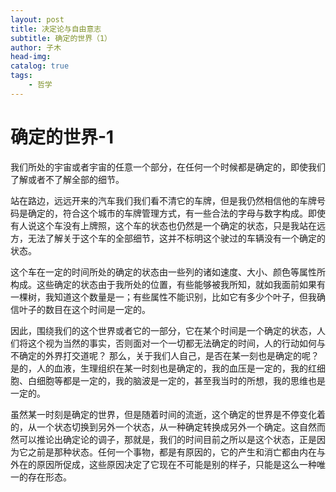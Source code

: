 ```yaml
---
layout: post
title: 决定论与自由意志
subtitle: 确定的世界（1）
author: 子木
head-img: 
catalog: true
tags:
    - 哲学
---
```


# 确定的世界-1

我们所处的宇宙或者宇宙的任意一个部分，在任何一个时候都是确定的，即使我们了解或者不了解全部的细节。

站在路边，远远开来的汽车我们我们看不清它的车牌，但是我仍然相信他的车牌号码是确定的，符合这个城市的车牌管理方式，有一些合法的字母与数字构成。即使有人说这个车没有上牌照，这个车的状态也仍然是一个确定的状态，只是我站在远方，无法了解关于这个车的全部细节，这并不标明这个驶过的车辆没有一个确定的状态。

这个车在一定的时间所处的确定的状态由一些列的诸如速度、大小、颜色等属性所构成。这些确定的状态由于我所处的位置，有些能够被我所知，就如我面前如果有一棵树，我知道这个数量是一；有些属性不能识别，比如它有多少个叶子，但我确信叶子的数目在这个时间是一定的。

因此，围绕我们的这个世界或者它的一部分，它在某个时间是一个确定的状态，人们将这个视为当然的事实，否则面对一个一切都无法确定的时间，人的行动如何与不确定的外界打交道呢？ 那么，关于我们人自己，是否在某一刻也是确定的呢？是的，人的血液，生理组织在某一时刻也是确定的，我的血压是一定的，我的红细胞、白细胞等都是一定的，我的脑波是一定的，甚至我当时的所想，我的思维也是一定的。

虽然某一时刻是确定的世界，但是随着时间的流逝，这个确定的世界是不停变化着的，从一个状态切换到另外一个状态，从一种确定转换成另外一个确定。这自然而然可以推论出确定论的调子，那就是，我们的时间目前之所以是这个状态，正是因为它之前是那种状态。任何一个事物，都是有原因的，它的产生和消亡都由内在与外在的原因所促成，这些原因决定了它现在不可能是别的样子，只能是这么一种唯一的存在形态。


